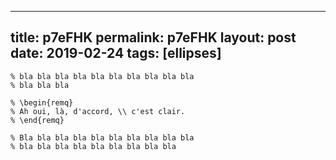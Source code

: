 ---
 title: p7eFHK
 permalink: p7eFHK
 layout: post
 date: 2019-02-24
 tags: [ellipses]
 ---

```latex% Bla bla bla bla bla bla bla bla bla bla
% bla bla bla bla bla bla bla bla bla bla
% bla bla bla

% \begin{remq}
% Ah oui, là, d'accord, \\ c'est clair.
% \end{remq}

% Bla bla bla bla bla bla bla bla bla bla
% bla bla bla bla bla bla bla bla bla
```